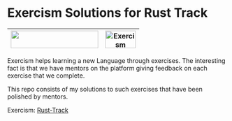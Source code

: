 # Exercism Solutions for Rust Track


| <img src="https://assets.exercism.io/assets/logo-white-e3be059a4bfc4bf65f196a12105e9cff389b5a67f2065a0862d4ff6153571ef5.png" width="200" height="40" lt="Exercism"> | <img src="https://upload.wikimedia.org/wikipedia/commons/thumb/0/0f/Original_Ferris.svg/512px-Original_Ferris.svg.png" width="70" height="40" alt="Exercism">|
| --- | --- |

Exercism helps learning a new Language through exercises. The interesting fact is that we have mentors on the platform giving feedback on each exercise that we complete.

This repo consists of my solutions to such exercises that have been polished by mentors.

Exercism: [Rust-Track](https://exercism.io/tracks/rust)

